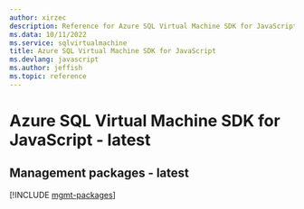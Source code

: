 ```yaml
---
author: xirzec
description: Reference for Azure SQL Virtual Machine SDK for JavaScript
ms.data: 10/11/2022
ms.service: sqlvirtualmachine
title: Azure SQL Virtual Machine SDK for JavaScript
ms.devlang: javascript
ms.author: jeffish
ms.topic: reference
---
```

# Azure SQL Virtual Machine SDK for JavaScript - latest

## Management packages - latest
[!INCLUDE [mgmt-packages](sql-virtual-machine-mgmt-index.md)]